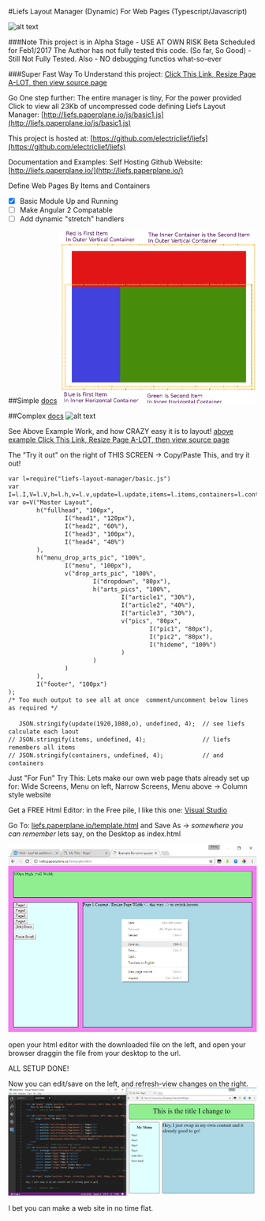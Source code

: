 #Liefs Layout Manager (Dynamic)
For Web Pages (Typescript/Javascript)

![alt text](http://liefs.paperplane.io/images/liefslogo256.png "Liefs Layout MAnager")


###Note This project is in Alpha Stage - USE AT OWN RISK
Beta Scheduled for Feb1/2017
The Author has not fully tested this code.
(So far, So Good) - Still Not Fully Tested.
Also - NO debugging functios what-so-ever


###Super Fast Way To Understand this project:
[Click This Link, Resize Page A-LOT, then view source page](http://liefs.paperplane.io/html/examples/example_00.html)

Go One step further: The entire manager is tiny, For the power provided
Click to view all 23Kb of uncompressed code defining Liefs Layout Manager:
[http://liefs.paperplane.io/js/basic1.js](http://liefs.paperplane.io/js/basic1.js)

This project is hosted at:
[https://github.com/electriclief/liefs](https://github.com/electriclief/liefs)

Documentation and Examples: Self Hosting Github Website:
[http://liefs.paperplane.io/](http://liefs.paperplane.io/)

Define Web Pages By Items and Containers
- [x] Basic Module Up and Running
- [ ] Make Angular 2 Compatable
- [ ] Add dynamic "stretch" handlers

##Simple
[docs](http://liefs.paperplane.io/)
![alt text](https://github.com/electriclief/liefs/raw/master/images/core.png "Simple")

##Complex
[docs](http://liefs.paperplane.io/)
![alt text](http://leafdriving.kissr.com/images/Full002.jpg "Complex")

See Above Example Work, and how CRAZY easy it is to layout!
[above example Click This Link, Resize Page A-LOT, then view source page](http://liefs.paperplane.io/html/examples/example_0.html)

The "Try it out" on the right of THIS SCREEN ->
Copy/Paste This, and try it out!

```
var l=require("liefs-layout-manager/basic.js")
var I=l.I,V=l.V,h=l.h,v=l.v,update=l.update,items=l.items,containers=l.containers;
var o=V("Master Layout",
        h("fullhead", "100px",
                I("head1", "120px"),
                I("head2", "60%"),
                I("head3", "100px"),
                I("head4", "40%")
        ),
        h("menu_drop_arts_pic", "100%",
                I("menu", "100px"),
                v("drop_arts_pic", "100%",
                        I("dropdown", "80px"),
                        h("arts_pics", "100%",
                                I("article1", "30%"),
                                I("article2", "40%"),
                                I("article3", "30%"),
                                v("pics", "80px",
                                        I("pic1", "80px"),
                                        I("pic2", "80px"),
                                        I("hideme", "100%")
                                )
                        )
                )
        ),
        I("footer", "100px")
);
/* Too much output to see all at once  comment/uncomment below lines as required */

   JSON.stringify(update(1920,1080,o), undefined, 4);  // see liefs calculate each laout
// JSON.stringify(items, undefined, 4);                // liefs remembers all items 
// JSON.stringify(containers, undefined, 4);           // and containers
```

Just "For Fun" Try This: Lets make our own web page thats already set up for:
Wide Screens, Menu on left, 
Narrow Screens, Menu above -> Column style website

Get a FREE Html Editor: in the Free pile, I like this one: [Visual Studio](https://www.visualstudio.com/downloads/)

Go To: [liefs.paperplane.io/template.html](http://liefs.paperplane.io/template.html) and Save As -> *somewhere you can remember*
lets say, on the Desktop as index.html

![alt text](https://github.com/electriclief/liefs/raw/master/images/step01.png "Simple")

open your html editor with the downloaded file on the left,
and open your browser draggin the file from your desktop to the url.

ALL SETUP DONE!

Now you can edit/save on the left,
and refresh-view changes on the right.
![alt text](https://github.com/electriclief/liefs/raw/master/images/step02.png "Simple")

I bet you can make a web site in no time flat.













